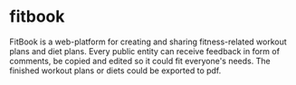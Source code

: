 # fitbook
FitBook is a web-platform for creating and sharing fitness-related workout plans and diet plans. Every public entity can receive feedback in form of comments, be copied and edited so it could fit everyone's needs. The finished workout plans or diets could be exported to pdf.
